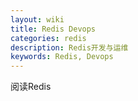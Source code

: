 ```yaml
---
layout: wiki
title: Redis Devops
categories: redis
description: Redis开发与运维
keywords: Redis, Devops
---
```

阅读Redis